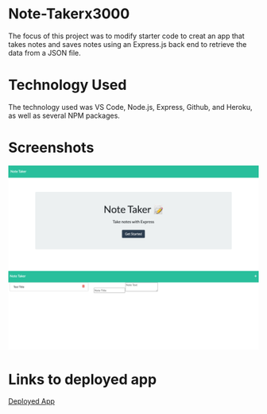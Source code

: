 # Note-Takerx3000
The focus of this project was to modify starter code to creat an app that takes notes and saves notes using an Express.js back end to retrieve the data from a JSON file. 

# Technology Used
The technology used was VS Code, Node.js, Express, Github, and Heroku, as well as several NPM packages. 

# Screenshots
![Landing Page](NoteTaker1.png)
![Note Taker](NoteTaker2.png)

# Links to deployed app
[Deployed App](https://note-takerx3000.herokuapp.com/notes)

